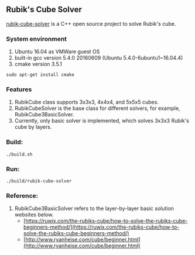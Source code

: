 ## Rubik's Cube Solver

[rubik-cube-solver](https://github.com/tobyliu-sw/rubik-cube-solver) is a C++ open source project to solve Rubik's cube.

### System environment

1. Ubuntu 16.04 as VMWare guest OS
2. built-in gcc version 5.4.0 20160609 (Ubuntu 5.4.0-6ubuntu1~16.04.4)
3. cmake version 3.5.1 
```
sudo apt-get install cmake
```

### Features

1. RubikCube class supports 3x3x3, 4x4x4, and 5x5x5 cubes.
2. RubikCubeSolver is the base class for different solvers, for example, RubikCube3BasicSolver.
3. Currently, only basic solver is implemented, which solves 3x3x3 Rubik's cube by layers.


### Build:
```
./build.sh
```

### Run:
```
./build/rubik-cube-solver
```

### Reference:

1. RubikCube3BasicSolver refers to the layer-by-layer basic solution websites below.
    - [https://ruwix.com/the-rubiks-cube/how-to-solve-the-rubiks-cube-beginners-method/](https://ruwix.com/the-rubiks-cube/how-to-solve-the-rubiks-cube-beginners-method/)
    - [http://www.ryanheise.com/cube/beginner.html](http://www.ryanheise.com/cube/beginner.html)
